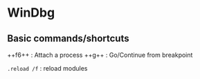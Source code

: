 # WinDbg

## Basic commands/shortcuts
++f6++ : Attach a process
++g++  : Go/Continue from breakpoint

`.reload /f` : reload modules 
